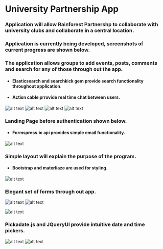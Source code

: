 # University Partnership App

### Application will allow Rainforest Partnershp to collaborate with university clubs and collaborate in a central location.

### Application is currently being developed, screenshots of current progress are shown below.


### The application allows groups to add events, posts, comments and search for any of those through out the app.

- #### Elasticsearch and searchkick gem provide search functionality throughout application.
- #### Action cable prrovide real time chat between users.

![alt text](https://user-images.githubusercontent.com/20272116/29287696-faafa6da-80fb-11e7-8f04-e3df94724537.png)
![alt text](https://user-images.githubusercontent.com/20272116/29287905-7506fb72-80fc-11e7-9eaf-59484a81a825.png)
![alt text](https://user-images.githubusercontent.com/20272116/29286907-52413510-80f9-11e7-8430-f14e674e257c.png)
![alt text](https://user-images.githubusercontent.com/20272116/29288427-4fa9cc22-80fe-11e7-9805-4ad825aced8a.png)

### Landing Page before authentication shown below.
- #### Formspress.io api provides simple email functionality.
![alt text](https://user-images.githubusercontent.com/20272116/29288243-aaf0f232-80fd-11e7-95cc-6beae7f4e193.png)


### Simple layout will explain the purpose of the program.
- #### Bootstrap and materliaze are used for styling.
![alt text](https://user-images.githubusercontent.com/20272116/29286884-40fe2448-80f9-11e7-823d-383860e398f6.png)


### Elegant set of forms through out app.
![alt text](https://user-images.githubusercontent.com/20272116/29286915-58ab6286-80f9-11e7-9df1-bcf6bc9b17aa.png)
![alt text](https://user-images.githubusercontent.com/20272116/29286914-58a79138-80f9-11e7-893a-23b9a930c4c5.png)

![alt text](https://user-images.githubusercontent.com/20272116/29062941-53767df6-7be9-11e7-890b-447a205551b5.png)

### Pickadate.js and JQueryUI provide intuitive date and time pickers.
![alt text](https://user-images.githubusercontent.com/20272116/29062942-5378a22a-7be9-11e7-87e1-1310851e1dcf.png)
![alt text](https://user-images.githubusercontent.com/20272116/29062943-538c1db4-7be9-11e7-9238-f3a9ad896f2a.png)



